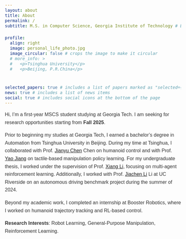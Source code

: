 ```yaml
---
layout: about
title: About
permalink: /
subtitle: M.S. in Computer Science, Georgia Institute of Technology # B.E. in Automation, Tsinghua University

profile:
  align: right
  image: personal_life_photo.jpg
  image_circular: false # crops the image to make it circular
  # more_info: >
  #   <p>Tsinghua University</p>
  #   <p>Beijing, P.R.China</p>


selected_papers: true # includes a list of papers marked as "selected={true}"
news: true # includes a list of news items
social: true # includes social icons at the bottom of the page
---
```



<style>
/* 调整全局字体 */
body {
    font-size: 16px; /* 基准字体大小 */
    font-family: Tahoma, sans-serif;
    line-height: 1.6; /* 行间距 */
    color: #333;
}

/* 针对不同标题的字体大小和粗细 */
h2 {
    font-size: 1.8em; /* 标题2的大小 */
    font-weight: bold; /* 标题加粗 */
    margin-top: 30px;
    margin-bottom: 15px;
}

h3 {
    font-size: 1.5em; /* 标题3的大小 */
    font-weight: bold; /* 标题加粗 */
    margin-top: 20px;
    margin-bottom: 10px;
}

/* 调整段落和列表的字体大小及间距 */
p {
    font-size: 1em; /* 段落字体大小 */
    font-weight: normal; /* 正文字体粗细 */
    margin-bottom: 15px;
}

ul li {
    font-size: 0.95em; /* 列表项字体稍微小一点 */
    margin-bottom: 10px; /* 列表项之间的间距 */
}

/* 强调的文本加粗 */
strong {
    font-weight: bold;
}
</style>

Hi, I’m a first-year MSCS student studying at Georgia Tech. I am seeking for research opportunities starting from **Fall 2025**.

<!-- Hi, I’m a senior undergraduate studying at Department of Automation, Tsinghua University. I am seeking for a **PhD/Mphil** position starting in **Fall 2025**. -->

Prior to beginning my studies at Georgia Tech, I earned a bachelor’s degree in Automation from Tsinghua University in Beijing. During my time at Tsinghua, I collaborated with Prof. [Jianyu Chen](http://people.iiis.tsinghua.edu.cn/~jychen/) Chen on humanoid control and with Prof. [Yao Jiang](https://ieeexplore.ieee.org/author/37086023995) on tactile-based manipulation policy learning. For my undergraduate thesis, I worked under the supervision of Prof. [Xiang Li](https://scholar.google.com/citations?user=6EIX-JQAAAAJ&hl=en), focusing on multi-agent reinforcement learning. Additionally, I worked with Prof. [Jiachen Li](https://jiachenli94.github.io/) Li at UC Riverside on an autonomous driving benchmark project during the summer of 2024.


Beyond my academic work, I completed an internship at Booster Robotics, where I worked on humanoid trajectory tracking and RL-based control.

**Research Interests**: Robot Learning, General-Purpose Manipulation, Reinforcement Learning.

<!-- Visit the **[Research](/blog/)** and **[CV](/cv/)** pages for more information. -->


